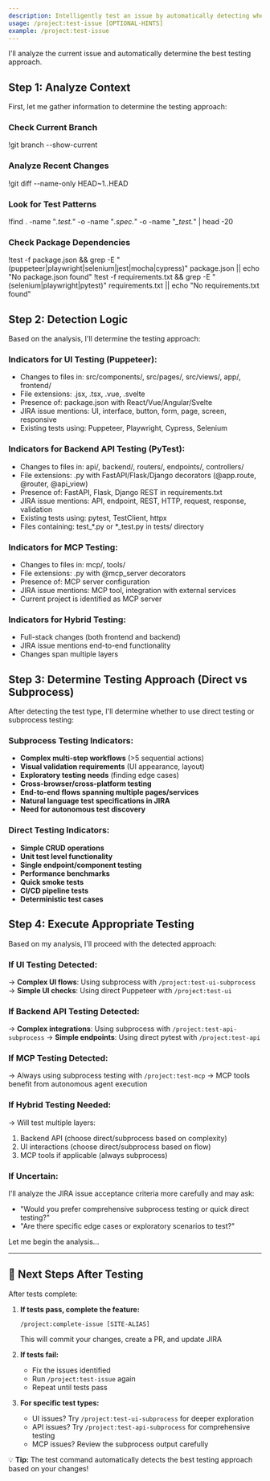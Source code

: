 ```yaml
---
description: Intelligently test an issue by automatically detecting whether to use MCP, API, or UI testing, and choosing between direct or subprocess execution
usage: /project:test-issue [OPTIONAL-HINTS]
example: /project:test-issue
---
```


I'll analyze the current issue and automatically determine the best testing approach.

## Step 1: Analyze Context

First, let me gather information to determine the testing approach:

### Check Current Branch
!git branch --show-current

### Analyze Recent Changes
!git diff --name-only HEAD~1..HEAD

### Look for Test Patterns
!find . -name "*.test.*" -o -name "*.spec.*" -o -name "*_test.*" | head -20

### Check Package Dependencies
!test -f package.json && grep -E "(puppeteer|playwright|selenium|jest|mocha|cypress)" package.json || echo "No package.json found"
!test -f requirements.txt && grep -E "(selenium|playwright|pytest)" requirements.txt || echo "No requirements.txt found"

## Step 2: Detection Logic

Based on the analysis, I'll determine the testing approach:

### Indicators for UI Testing (Puppeteer):
- Changes to files in: src/components/, src/pages/, src/views/, app/, frontend/
- File extensions: .jsx, .tsx, .vue, .svelte
- Presence of: package.json with React/Vue/Angular/Svelte
- JIRA issue mentions: UI, interface, button, form, page, screen, responsive
- Existing tests using: Puppeteer, Playwright, Cypress, Selenium

### Indicators for Backend API Testing (PyTest):
- Changes to files in: api/, backend/, routers/, endpoints/, controllers/
- File extensions: .py with FastAPI/Flask/Django decorators (@app.route, @router, @api_view)
- Presence of: FastAPI, Flask, Django REST in requirements.txt
- JIRA issue mentions: API, endpoint, REST, HTTP, request, response, validation
- Existing tests using: pytest, TestClient, httpx
- Files containing: test_*.py or *_test.py in tests/ directory

### Indicators for MCP Testing:
- Changes to files in: mcp/, tools/
- File extensions: .py with @mcp_server decorators
- Presence of: MCP server configuration
- JIRA issue mentions: MCP tool, integration with external services
- Current project is identified as MCP server

### Indicators for Hybrid Testing:
- Full-stack changes (both frontend and backend)
- JIRA issue mentions end-to-end functionality
- Changes span multiple layers

## Step 3: Determine Testing Approach (Direct vs Subprocess)

After detecting the test type, I'll determine whether to use direct testing or subprocess testing:

### Subprocess Testing Indicators:
- **Complex multi-step workflows** (>5 sequential actions)
- **Visual validation requirements** (UI appearance, layout)
- **Exploratory testing needs** (finding edge cases)
- **Cross-browser/cross-platform testing**
- **End-to-end flows spanning multiple pages/services**
- **Natural language test specifications in JIRA**
- **Need for autonomous test discovery**

### Direct Testing Indicators:
- **Simple CRUD operations**
- **Unit test level functionality**
- **Single endpoint/component testing**
- **Performance benchmarks**
- **Quick smoke tests**
- **CI/CD pipeline tests**
- **Deterministic test cases**

## Step 4: Execute Appropriate Testing

Based on my analysis, I'll proceed with the detected approach:

### If UI Testing Detected:
→ **Complex UI flows**: Using subprocess with `/project:test-ui-subprocess`
→ **Simple UI checks**: Using direct Puppeteer with `/project:test-ui`

### If Backend API Testing Detected:
→ **Complex integrations**: Using subprocess with `/project:test-api-subprocess`
→ **Simple endpoints**: Using direct pytest with `/project:test-api`

### If MCP Testing Detected:
→ Always using subprocess testing with `/project:test-mcp`
→ MCP tools benefit from autonomous agent execution

### If Hybrid Testing Needed:
→ Will test multiple layers:
  1. Backend API (choose direct/subprocess based on complexity)
  2. UI interactions (choose direct/subprocess based on flow)
  3. MCP tools if applicable (always subprocess)

### If Uncertain:
I'll analyze the JIRA issue acceptance criteria more carefully and may ask:
- "Would you prefer comprehensive subprocess testing or quick direct testing?"
- "Are there specific edge cases or exploratory scenarios to test?"

Let me begin the analysis...

---

## 🚀 Next Steps After Testing

After tests complete:

1. **If tests pass, complete the feature:**
   ```
   /project:complete-issue [SITE-ALIAS]
   ```
   This will commit your changes, create a PR, and update JIRA

2. **If tests fail:**
   - Fix the issues identified
   - Run `/project:test-issue` again
   - Repeat until tests pass

3. **For specific test types:**
   - UI issues? Try `/project:test-ui-subprocess` for deeper exploration
   - API issues? Try `/project:test-api-subprocess` for comprehensive testing
   - MCP issues? Review the subprocess output carefully

💡 **Tip:** The test command automatically detects the best testing approach based on your changes!